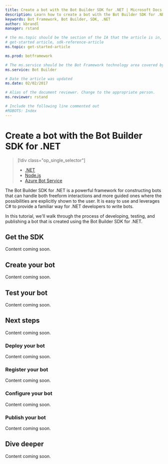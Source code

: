 ```yaml
---
title: Create a bot with the Bot Builder SDK for .NET | Microsoft Docs
description: Learn how to create a bot with the Bot Builder SDK for .NET.
keywords: Bot Framework, Bot Builder, SDK, .NET
author: kbrandl
manager: rstand

# the ms.topic should be the section of the IA that the article is in, with the suffix -article. Some examples:
# get-started article, sdk-reference-article
ms.topic: get-started-article

ms.prod: botframework

# The ms.service should be the Bot Framework technology area covered by the article, e.g., Bot Builder, LUIS, Azure Bot Service
ms.service: Bot Builder

# Date the article was updated
ms.date: 02/02/2017

# Alias of the document reviewer. Change to the appropriate person.
ms.reviewer: rstand

# Include the following line commented out
#ROBOTS: Index
---
```

# Create a bot with the Bot Builder SDK for .NET
> [!div class="op_single_selector"]
> * [.NET](bot-framework-dotnet-getstarted.md)
> * [Node.js](bot-framework-nodejs-getstarted.md)
> * [Azure Bot Service](bot-framework-azure-getstarted.md)
>

The Bot Builder SDK for .NET is a powerful framework for constructing bots that can handle both freeform interactions and more guided ones where the possibilities are explicitly shown to the user. 
It is easy to use and leverages C# to provide a familiar way for .NET developers to write bots.

In this tutorial, we'll walk through the process of developing, testing, and publishing a bot that is created using the Bot Builder SDK for .NET.

## Get the SDK
Content coming soon.

## Create your bot
Content coming soon. 

## Test your bot
Content coming soon. 

## Next steps
Content coming soon. 

### Deploy your bot
Content coming soon.

### Register your bot
Content coming soon.

### Configure your bot
Content coming soon.

### Publish your bot
Content coming soon.

## Dive deeper
Content coming soon.